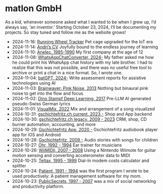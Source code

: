 # matlon GmbH


<!-- WARNING: THIS FILE WAS AUTOGENERATED! DO NOT EDIT! -->

As a kid, whenever someone asked what I wanted to be when I grew up, I’d
always say, ‘an inventor.’ Starting October 23, 2024, I’ll be
documenting my projects. So stay tuned and follow me as the website
grows!

- 2024-11-16: [Running Wheel
  Tracker](.\10_andri.ipynb#running-wheel-tracker) Pet cage upgraded for
  the IoT era
- 2024-11-14: [Andri’s CV](.\11_andri_cv.ipynb) Joyfully bound to the
  endless journey of learning
- 2024-11-10: [Anelec, 1985-1990](.\10_andri.ipynb#anelec) My first
  company at the age of 12
- 2024-11-08: [WhatsAppChatConverter,
  2024-](.\10_andri.ipynb#whatsappchatconverter) My father asked me how
  he could print his WhatsApp chat history with my late brother. I had
  to realize that this was not possible, and there was no useful free
  tool to archive or print a chat in a nice format. So, I wrote one.
- 2024-11-04: [batGPT, 2024-](.\10_andri.ipynb#batgpt) Write assessment
  reports for assistive technologies using AI
- 2024-11-03: [Brainwaver: Pink Noise,
  2013](.\10_andri.ipynb#brainwaver-pink-noise) Nothing but binaural
  pink noise to get into the flow and focus
- 2024-11-02: [Dino Stampf Deep Learning,
  2017](.\10_andri.ipynb#dino-stampf-deep-learning) Pre-LLM AI generated
  pseudo-Swiss German lyrics
- 2024-11-01: [VisualMix, 2022](.\10_andri.ipynb#visualmix) Mix and
  arrangement of a song visualized
- 2024-10-31: [gschichtefritz.ch current, 2023
  -](.\10_andri.ipynb#gschichtefritz.ch-current) Shop and App backend
- 2024-10-30: [gschichtefritz.ch legacy, 2009 -
  2023](.\10_andri.ipynb#gschichtefritz.ch-legacy) CRM, shop, CD burner
  automation, accounting, and more
- 2024-10-29: [Gschichtefritz App, 2020
  -](.\10_andri.ipynb#gschichtefritz-app) Gschichtefritz audiobook
  player app for iOS and Android
- 2024-10-28: [Gschichtefritz, 2009 -](.\10_andri.ipynb#gschichtefritz)
  Audio stories with songs for children
- 2024-10-27: [Ohr, 1992 - 1994](.\10_andri.ipynb#ohr) Ear trainer for
  musicians
- 2024-10-26: [WiiMIDIi, 2007 - 2008](.\10_andri.ipynb#wiimidii) Using a
  Nintendo Wiimote for guitar motion sensing and converting
  accelerometer data to MIDI
- 2024-10-25: [Teltax, 1995 - 1999](.\10_andri.ipynb#teltax) Dial-In
  modem costs calculator and splitter
- 2024-10-24: [Patient, 1991 - 1994](.\10_andri.ipynb#patient) was the
  first program I wrote to be used productively: A patient management
  software for my mom.
- 2024-10-23: [PublicSecrets, 1997 -
  2007](.\10_andri.ipynb#publicsecrets) was a mix of social networking
  and productivity platform. <br><br><br><br>
